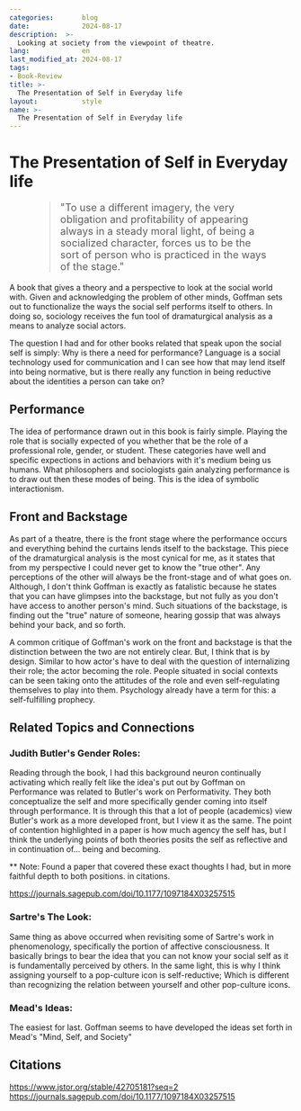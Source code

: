 ```yaml
---
categories:       blog
date:             2024-08-17
description:  >-
  Looking at society from the viewpoint of theatre.
lang:             en
last_modified_at: 2024-08-17
tags:
- Book-Review
title: >-
  The Presentation of Self in Everyday life
layout:           style
name: >-
  The Presentation of Self in Everyday life
---
```


# The Presentation of Self in Everyday life

<figure class="container-lg" style="padding: 0;">
    <blockquote class="blockquote" style="font-size: 18px;">
    <p>"To use a different imagery, the very obligation and profitability of appearing always in a steady moral light, of being a socialized character, forces us to be the sort of person who is practiced in the ways of the stage."</p>
    </blockquote>
</figure>

A book that gives a theory and a perspective to look at the social world with. Given and acknowledging the problem of other minds, Goffman sets out to functionalize the ways the social self performs itself to others. In doing so, sociology receives the fun tool of dramaturgical analysis as a means to analyze social actors. 

The question I had and for other books related that speak upon the social self is simply: Why is there a need for performance? Language is a social technology used for communication and I can see how that may lend itself into being normative, but is there really any function in being reductive about the identities a person can take on? 

## Performance

The idea of performance drawn out in this book is fairly simple. Playing the role that is socially expected of you whether that be the role of a professional role, gender, or student. These categories have well and specific expections in actions and behaviors with it's medium being us humans. What philosophers and sociologists gain analyzing performance is to draw out then these modes of being. This is the idea of symbolic interactionism. 


## Front and Backstage

As part of a theatre, there is the front stage where the performance occurs and everything behind the curtains lends itself to the backstage. This piece of the dramaturgical analysis is the most cynical for me, as it states that from my perspective I could never get to know the "true other". Any perceptions of the other will always be the front-stage and of what goes on. Although, I don't think Goffman is exactly as fatalistic because he states that you can have glimpses into the backstage, but not fully as you don't have access to another person's mind. Such situations of the backstage, is finding out the "true" nature of someone, hearing gossip that was always behind your back, and so forth.

A common critique of Goffman's work on the front and backstage is that the distinction between the two are not entirely clear. But, I think that is by design. Similar to how actor's have to deal with the question of internalizing their role; the actor becoming the role. People situated in social contexts can be seen taking onto the attitudes of the role and even self-regulating themselves to play into them. Psychology already have a term for this: a self-fulfilling prophecy.

## Related Topics and Connections

### Judith Butler's Gender Roles:

Reading through the book, I had this background neuron continually activating which really felt like the idea's put out by Goffman on Performance was related to Butler's work on Performativity. They both conceptualize the self and more specifically gender coming into itself through performance. It is through this that a lot of people (academics) view Butler's work as a more developed front, but I view it as the same. The point of contention highlighted in a paper is how much agency the self has, but I think the underlying points of both theories posits the self as reflective and in continuation of... being and becoming.

** Note: Found a paper that covered these exact thoughts I had, but in more faithful depth to both positions. in citations.

https://journals.sagepub.com/doi/10.1177/1097184X03257515

### Sartre's The Look:

Same thing as above occurred when revisiting some of Sartre's work in phenomenology, specifically the portion of affective consciousness. It basically brings to bear the idea that you can not know your social self as it is fundamentally perceived by others. In the same light, this is why I think assigning yourself to a pop-culture icon is self-reductive; Which is different than recognizing the relation between yourself and other pop-culture icons.

### Mead's Ideas:

The easiest for last. Goffman seems to have developed the ideas set forth in Mead's "Mind, Self, and Society"

## Citations

https://www.jstor.org/stable/42705181?seq=2
https://journals.sagepub.com/doi/10.1177/1097184X03257515
